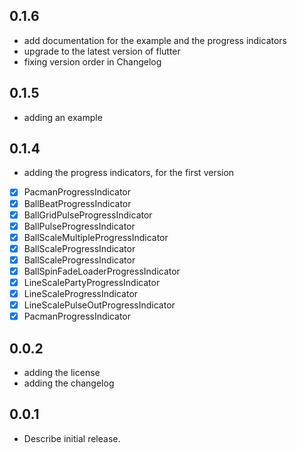 ## 0.1.6

- add documentation for the example and the progress indicators
- upgrade to the latest version of flutter
- fixing version order in Changelog

## 0.1.5
- adding an example

## 0.1.4

- adding the progress indicators, for the first version
- [x] PacmanProgressIndicator
- [x] BallBeatProgressIndicator
- [x] BallGridPulseProgressIndicator
- [x] BallPulseProgressIndicator
- [x] BallScaleMultipleProgressIndicator
- [x] BallScaleProgressIndicator
- [x] BallScaleProgressIndicator
- [x] BallSpinFadeLoaderProgressIndicator
- [x] LineScalePartyProgressIndicator
- [x] LineScaleProgressIndicator
- [x] LineScalePulseOutProgressIndicator
- [x] PacmanProgressIndicator

## 0.0.2

- adding the license
- adding the changelog

## 0.0.1

- Describe initial release.



